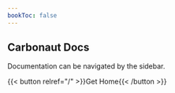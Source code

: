 ```yaml
---
bookToc: false    
---
```


## **Carbonaut Docs**

Documentation can be navigated by the sidebar.

{{< button relref="/" >}}Get Home{{< /button >}}
